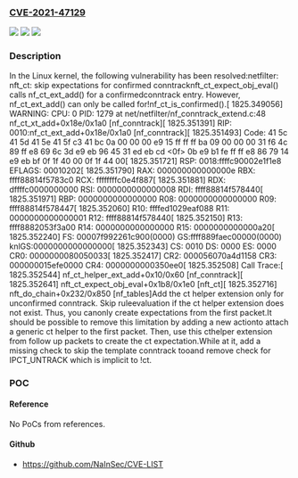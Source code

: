 ### [CVE-2021-47129](https://cve.mitre.org/cgi-bin/cvename.cgi?name=CVE-2021-47129)
![](https://img.shields.io/static/v1?label=Product&message=Linux&color=blue)
![](https://img.shields.io/static/v1?label=Version&message=857b46027d6f%3C%20da8d31e80ff4%20&color=brighgreen)
![](https://img.shields.io/static/v1?label=Vulnerability&message=n%2Fa&color=brighgreen)

### Description

In the Linux kernel, the following vulnerability has been resolved:netfilter: nft_ct: skip expectations for confirmed conntracknft_ct_expect_obj_eval() calls nf_ct_ext_add() for a confirmedconntrack entry. However, nf_ct_ext_add() can only be called for!nf_ct_is_confirmed().[ 1825.349056] WARNING: CPU: 0 PID: 1279 at net/netfilter/nf_conntrack_extend.c:48 nf_ct_xt_add+0x18e/0x1a0 [nf_conntrack][ 1825.351391] RIP: 0010:nf_ct_ext_add+0x18e/0x1a0 [nf_conntrack][ 1825.351493] Code: 41 5c 41 5d 41 5e 41 5f c3 41 bc 0a 00 00 00 e9 15 ff ff ff ba 09 00 00 00 31 f6 4c 89 ff e8 69 6c 3d e9 eb 96 45 31 ed eb cd <0f> 0b e9 b1 fe ff ff e8 86 79 14 e9 eb bf 0f 1f 40 00 0f 1f 44 00[ 1825.351721] RSP: 0018:ffffc90002e1f1e8 EFLAGS: 00010202[ 1825.351790] RAX: 000000000000000e RBX: ffff88814f5783c0 RCX: ffffffffc0e4f887[ 1825.351881] RDX: dffffc0000000000 RSI: 0000000000000008 RDI: ffff88814f578440[ 1825.351971] RBP: 0000000000000000 R08: 0000000000000000 R09: ffff88814f578447[ 1825.352060] R10: ffffed1029eaf088 R11: 0000000000000001 R12: ffff88814f578440[ 1825.352150] R13: ffff8882053f3a00 R14: 0000000000000000 R15: 0000000000000a20[ 1825.352240] FS:  00007f992261c900(0000) GS:ffff889faec00000(0000) knlGS:0000000000000000[ 1825.352343] CS:  0010 DS: 0000 ES: 0000 CR0: 0000000080050033[ 1825.352417] CR2: 000056070a4d1158 CR3: 000000015efe0000 CR4: 0000000000350ee0[ 1825.352508] Call Trace:[ 1825.352544]  nf_ct_helper_ext_add+0x10/0x60 [nf_conntrack][ 1825.352641]  nft_ct_expect_obj_eval+0x1b8/0x1e0 [nft_ct][ 1825.352716]  nft_do_chain+0x232/0x850 [nf_tables]Add the ct helper extension only for unconfirmed conntrack. Skip ruleevaluation if the ct helper extension does not exist. Thus, you canonly create expectations from the first packet.It should be possible to remove this limitation by adding a new actionto attach a generic ct helper to the first packet. Then, use this cthelper extension from follow up packets to create the ct expectation.While at it, add a missing check to skip the template conntrack tooand remove check for IPCT_UNTRACK which is implicit to !ct.

### POC

#### Reference
No PoCs from references.

#### Github
- https://github.com/NaInSec/CVE-LIST

